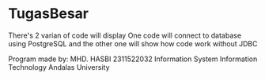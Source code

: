 # TugasBesar

There's 2 varian of code will display
One code will connect to database using PostgreSQL
and the other one will show how code work without JDBC

Program made by:
MHD. HASBI
2311522032
Information System
Information Technology
Andalas University
